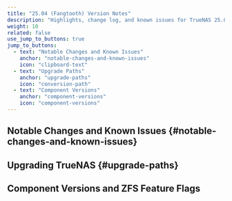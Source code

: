 ```yaml
---
title: "25.04 (Fangtooth) Version Notes"
description: "Highlights, change log, and known issues for TrueNAS 25.04 release versions."
weight: 10
related: false
use_jump_to_buttons: true
jump_to_buttons:
  - text: "Notable Changes and Known Issues"
    anchor: "notable-changes-and-known-issues"
    icon: "clipboard-text"
  - text: "Upgrade Paths"
    anchor: "upgrade-paths"
    icon: "conversion-path"
  - text: "Component Versions"
    anchor: "component-versions"
    icon: "component-versions"
---
```


## Notable Changes and Known Issues {#notable-changes-and-known-issues}

<!-- Hugo-processed content for release notes tab box -->
<div style="display: none;" id="release-tab-content-source">
  <div data-tab-id="25.04.1-changes-and-issues" data-tab-label="25.04.1">
TrueNAS Release Date: May 27, 2025

The TrueNAS team is pleased to release TrueNAS 25.04.1.
This is a maintenance release and includes refinements and fixes for issues discovered after 24.04.0.

{{< hint type=tip >}}
As always, we encourage users to review the [Upgrading TrueNAS](/gettingstarted/scalereleasenotes/#upgrading-truenas) section before upgrading the system to 25.04.1.
{{< /hint >}}

### 25.04.1 Notable Changes

#### Enterprise Features

* Support for account policy settings in TrueNAS Enterprise environments regarding password history, complexity, and aging ([NAS-135115](https://ixsystems.atlassian.net/browse/NAS-135115)).
* Add PAM-based session management for middleware ([NAS-127189](https://ixsystems.atlassian.net/browse/NAS-127189)).

#### General Improvements

* Remove support for BOTH in share ACLs ([NAS-135183](https://ixsystems.atlassian.net/browse/NAS-135183)).
* Persist updated GMail OAuth refresh token to prevent deauthentication ([NAS-135394](https://ixsystems.atlassian.net/browse/NAS-135394)).
* Improvements to **Instances**, including:
  * Allow the same host path to be mounted inside multiple containers ([NAS-135371](https://ixsystems.atlassian.net/browse/NAS-135371)).
  * ARC scaling and eviction fixes to prevent VM crashes due to OOM errors ([NAS-135904](https://ixsystems.atlassian.net/browse/NAS-135904)).
  * Enhanced robustness of the **Instances** screen to handle edge-case configurations ([NAS-135098](https://ixsystems.atlassian.net/browse/NAS-135098)).
* Increase middlewared.service timeout to prevent boot failure when upgrading systems with slow boot drives ([NAS-135663](https://ixsystems.atlassian.net/browse/NAS-135663)).
* Prevent JSON decode crash in smartctl output to fix issues with disk temperature reporting ([NAS-135527](https://ixsystems.atlassian.net/browse/NAS-135527)).
* Fix TrueNAS UI authentication with IPv6 entries in **Allowed IP Addresses** ([NAS-135361](https://ixsystems.atlassian.net/browse/NAS-135361)).
* Fix SSH service startup with auxiliary parameters enabled ([NAS-135367](https://ixsystems.atlassian.net/browse/NAS-135367)).

[Click here for the full changelog](https://ixsystems.atlassian.net/issues/?filter=12503) of completed tickets included in the 25.04.1 release.

### 25.04.1 Known Issues

* Some users of TrueNAS Apps attempting to configure GPU allocation report UUID-related errors ([NAS-134152](https://ixsystems.atlassian.net/browse/NAS-134152)).

* Custom applications with TTY enabled do not display logs in the TrueNAS UI. Users can resolve this by either disabling TTY or using Docker logs from the command line.

* TrueNAS UI displays **Updates Available** button after updating to the latest release ([NAS-136046](https://ixsystems.atlassian.net/browse/NAS-136046)).

* An update to the Microsoft Netlogon RPC protocol affects systems using the "AD" idmap backend for Active Directory. Users are not able to connect to the SMB service provided by Samba for any domain configured to use the "AD" idmap backend.
  A fix is expected in the TrueNAS 25.04.1.1 release.

[Click here for the latest information](https://ixsystems.atlassian.net/issues/?filter=12504) about public issues in 25.04.1.
  </div>
  
  <div data-tab-id="25.04.0-changes-and-issues" data-tab-label="25.04.0">
April 15, 2025

The TrueNAS team is pleased to release TrueNAS 25.04.0!
This is the first stable release of TrueNAS SCALE 25.04 (Fangtooth). It includes numerous software component updates and polished features, as well as fixes for issues discovered in 25.04-RC.1.

Special thanks to (Github users): Gleb Chesnokov and Franco Castillo for contributing to TrueNAS 25.04.0. For information on how you can contribute, visit https://www.truenas.com/docs/contributing/.

{{< include file="/static/includes/25.04FeatureList.md" >}}

### 25.04.0 Notable Changes

Notable changes since 25.04-RC.1:

* Prevent cloned blocks remapping after device removal to avoid data corruption ([NAS-133555](https://ixsystems.atlassian.net/browse/NAS-133555)).
* Numerous improvements and bug fixes to the experimental **Instances** feature, including:
  * Allow configuration of IO bus for disk devices in Instances ([NAS-134250](https://ixsystems.atlassian.net/browse/NAS-134250)).
    This enables users to create virtualized disks using a standard other than VirtIO in cases where the OS image does not by default include VirtIO drivers.
  * Improved upload speed for volume imports ([NAS-134552](https://ixsystems.atlassian.net/browse/NAS-134552)).
  * New IO Bus configuration options for Virtual Machines ([NAS-134393](https://ixsystems.atlassian.net/browse/NAS-134393)).
  * New IDMAP options for users and groups in Linux containers ([NAS-134447](https://ixsystems.atlassian.net/browse/NAS-134447)).
  * Fixed bug to allow console access for VMs created with an iso file ([NAS-134253](https://ixsystems.atlassian.net/browse/NAS-134253)).
* Fix KeyError crash in ipmi.lan.query ([NAS-134736](https://ixsystems.atlassian.net/browse/NAS-134736)).
* Fix permissions for user app config file ([NAS-134558](https://ixsystems.atlassian.net/browse/NAS-134558)).
* Prevent upgrade failure if encrypted fields are not readable in the DNS auth table ([NAS-134728](https://ixsystems.atlassian.net/browse/NAS-134728)).
* Optimize Dashboard resource widgets and fetch metrics once per page load ([NAS-132124](https://ixsystems.atlassian.net/browse/NAS-132124)).

<a href="https://ixsystems.atlassian.net/issues/?filter=12305" target="_blank">Click here for the full changelog</a> of completed tickets that are included in the 25.04.0 release.
{{< include file="/static/includes/JiraFilterInstructions.md" >}}

### 25.04.0 Known Issues

* The SSH service does not start if certain user-provided SSH auxiliary parameters are configured ([NAS-135367](https://ixsystems.atlassian.net/browse/NAS-135367)).
  This is known to affect <code>match</code> parameters minimally, but might impact other parameters as well.

* A validation check intended to prevent users from creating multiple VMs from the same zvol source has the unintended consequence of preventing attaching the same virtual disk to multiple Instance containers ([NAS-135371](https://ixsystems.atlassian.net/browse/NAS-135371)).

* Some users of TrueNAS Apps attempting to configure GPU allocation report the error <code>Expected [uuid] to be set for GPU inslot [<some pci slot>] in [nvidia_gpu_selection])</code> (see ([NAS-134152](https://ixsystems.atlassian.net/browse/NAS-134152)).

  Users experiencing this error should follow the steps below for a one-time fix that should not need to be repeated.

  Connect to a shell session and retrieve the UUID for each GPU with the command <code>midclt call app.gpu_choices | jq</code>.

  For each application that experiences the error, run <code>midclt call -j app.update APP_NAME '{"values": {"resources": {"gpus": {"use_all_gpus": false, "nvidia_gpu_selection": {"PCI_SLOT": {"use_gpu": true, "uuid": "GPU_UUID"}}}}}}'</code>
  Where:
  * <code>APP_NAME</code> is the name you entered in the application, for example, "plex".
  * <code>PCI_SLOT</code> is the PCI slot identified in the error, for example "0000:2d:00.0".
  * <code>GPU_UUID</code> is the UUID matching the PCI slot that you retrieved with the above command.
* Custom applications with TTY enabled do not display logs in the TrueNAS UI. This is due to an upstream bug, see https://github.com/docker/docker-py/issues/1394. Users experiencing this issue can resolve it by either disabling TTY or using <code>docker logs</code> from the command line.

<a href="https://ixsystems.atlassian.net/issues/?filter=12306" target="_blank">Click here to see the latest information</a> about public issues discovered in 25.04.0 that are being resolved in a future TrueNAS release.
  </div>
  
  <div data-tab-id="25.04-rc.1-changes-and-issues" data-tab-label="25.04-RC.1">
{{< hint type=warning title="Early Release Software" >}}
Early releases are intended for testing and feedback purposes.
Do not use early-release software for critical tasks.
{{< /hint >}}

March 11, 2025

The TrueNAS team is pleased to release TrueNAS 25.04-RC.1!
This release candidate version has software component updates and new features that are in the polishing phase as well as fixes for issues discovered in 25.04-BETA.1.

Special thanks to (Github users) René, jnbastoky, Bas Nijholt, jbsamcho, t0b3, Franco Castillo, Ljcbaby, Oskar, ken1010533, Gleb Chesnokov, markrieder, janekdz, Aurélien Sallé, Nicodemus Schoenwald, m.chernobrov, Jason Cheng, SejoWuigui, TheJulianJES, p0358, Janek, Dhananjay Kamble, wanyuehan, Georg Schölly, dany22m, xream, and Lee Jihaeng for contributing to TrueNAS 25.04-RC.1. For information on how you can contribute, visit https://www.truenas.com/docs/contributing/.

### 25.04-RC.1 Notable Changes

* To prevent excessive resource usage, especially on systems with large HDD storage pools, SMART test results no longer appear directly on the **Storage** dashboard.
  Click **View S.M.A.R.T. Tests** on the **Disk Health** widget to open the **S.M.A.R.T. Test Results of *POOL*** screen.
* To improve stability and prevent unsupported SMB configurations from breaking on [migration from TrueNAS CORE]({{< ref "/GettingStarted/Migrate/" >}}), TrueNAS automatically removes the SMB auxiliary parameters <code>wide links</code>, <code>use sendfile</code>, <code>vfs objects</code>, and <code>allow insecure</code> during migration ([NAS-132911](https://ixsystems.atlassian.net/browse/NAS-132911)).
* To prevent unexpected failures in SMB shares, TrueNAS automatically disables SMB2/3 lease support and AAPL extensions (typically used to configure Time Machine) globally when [multiprotocol SMB/NFS shares]({{< ref "MixedModeShares" >}}) are enabled ([NAS-133680](https://ixsystems.atlassian.net/browse/NAS-133680)).
* Reserve 2 GiB of disk space (but no more than 1%) to allow the data disk to be replaced with a slightly smaller one in the future ([NAS-134309](https://ixsystems.atlassian.net/browse/NAS-134309)).
* Bugfix: Ensure disk temperature reporting is available for all disks ([NAS-130766](https://ixsystems.atlassian.net/browse/NAS-130766)).
* Bugfix: Allow SMB authentication for usernames with a capital letter ([NAS-134346](https://ixsystems.atlassian.net/browse/NAS-134346)).
* Bugfix: Fix top toolbar icon colors for the iX Blue, Paper, and High Contrast UI themes ([NAS-133853](https://ixsystems.atlassian.net/browse/NAS-133853)).
* Bugfix: Enable the applications **Web UI** button when accessing from IPv6 or mDNS name ([NAS-133655](https://ixsystems.atlassian.net/browse/NAS-133655)).

<a href="https://ixsystems.atlassian.net/issues/?filter=11942" target="_blank">Click here for the full changelog</a> of completed tickets that are included in the 25.04-RC.1 release.
{{< include file="/static/includes/JiraFilterInstructions.md" >}}

### 25.04-RC.1 Known Issues

* Further development of the experimental **Instances** virtualization feature is expected ahead of the 25.04.0 release. Current known issues include:
  * Full IDMAP support is currently unavailable in the TrueNAS UI ([NAS-134447](https://ixsystems.atlassian.net/browse/NAS-134447)).
    Users testing instances in 25.04-RC.1 can use the **apps** user and group (568:568) to set permissions with consistent mapping in the TrueNAS host and containers.
  * In 25.04-RC.1, VirtIO is the only available IO bus for VMs, which complicates deployment of VMs using OS images that do not natively support VirtIO, see ([NAS-134250](https://ixsystems.atlassian.net/browse/NAS-134250)).
    Additional IO bus options are expected in 25.04.0 ([NAS-134393](https://ixsystems.atlassian.net/browse/NAS-134393)).
* Some users of TrueNAS Apps attempting to configure GPU allocation report the error <code>Expected [uuid] to be set for GPU inslot [<some pci slot>] in [nvidia_gpu_selection])</code> (see ([NAS-134152](https://ixsystems.atlassian.net/browse/NAS-134152)).

  Users experiencing this error should follow the steps below for a one-time fix that should not need to be repeated.

  Connect to a shell session and retrieve the UUID for each GPU with the command <code>midclt call app.gpu_choices | jq</code>.

  For each application that experiences the error, run <code>midclt call -j app.update APP_NAME '{"values": {"resources": {"gpus": {"use_all_gpus": false, "nvidia_gpu_selection": {"PCI_SLOT": {"use_gpu": true, "uuid": "GPU_UUID"}}}}}}'</code>
  Where:
    * <code>APP_NAME</code> is the name you entered in the application, for example, "plex".
    * <code>PCI_SLOT</code> is the PCI slot identified in the error, for example "0000:2d:00.0".
    * <code>GPU_UUID</code> is the UUID matching the PCI slot that you retrieved with the above command.

<a href="https://ixsystems.atlassian.net/issues/?filter=11975" target="_blank">Click here to see the latest information</a> about public issues discovered in 25.04-BETA.1 that are being resolved in a future TrueNAS release.
  </div>
  
  <div data-tab-id="25.04-beta.1-changes-and-issues" data-tab-label="25.04-BETA.1">
{{< hint type=warning title="Early Release Software" >}}
Early releases are intended for testing and feedback purposes.
Do not use early-release software for critical tasks.
{{< /hint >}}

February 13, 2025

The TrueNAS team is pleased to release TrueNAS 25.04-BETA.1!
This first public release version of TrueNAS 25.04 (Fangtooth) has software component updates and new features that are in the polishing phase.

### 25.04-BETA.1 Notable changes

* The TrueNAS REST API is deprecated in TrueNAS 25.04 and replaced with a versioned JSON-RPC 2.0 over WebSocket API ([API Reference]({{< ref "/api/" >}})). Full removal of the REST API is planned for a future release.
* Improved API key mechanism with support for user-linked API keys ([NAS-131396](https://ixsystems.atlassian.net/browse/NAS-131396)).
* UI login experience improvements ([NAS-130810](https://ixsystems.atlassian.net/browse/NAS-130810)).
* NFS over RDMA support - Enterprise Feature ([NAS-131784](https://ixsystems.atlassian.net/browse/NAS-131784)).
* iSCSI Extensions for RDMA (iSER) support - Enterprise Feature ([NAS-106190](https://ixsystems.atlassian.net/browse/NAS-106190)).
* ZFS Fast deduplication support ([NAS-127088](https://ixsystems.atlassian.net/browse/NAS-127088)).
* iSCSI XCOPY support through ZVOL block cloning ([NAS-130017](ixsystems.atlassian.net/browse/NAS-130017)).
* Incus Container & VM Support - Experimental Community Feature ([NAS-130251](https://ixsystems.atlassian.net/browse/NAS-130251)).
* Hide SED related options in the UI for non-Enterprise users ([NAS-133442](https://ixsystems.atlassian.net/browse/NAS-133442)).
* Bump nvidia driver version ([NAS-133575](https://ixsystems.atlassian.net/browse/NAS-133575)).
* Remove integrated Netdata web portal from the TrueNAS UI and middleware ([NAS-133629](https://ixsystems.atlassian.net/browse/NAS-133629)).
  Default Netdata integration is removed due to STIG security requirements.
  Users who want to continue using Netdata monitoring can install Netdata from the TrueNAS Apps catalog.
* Bugfix: "Cache and Spare disks are not recognized post upgrade from 13.0 U6.2 to 24.04.2" ([NAS-130825](https://ixsystems.atlassian.net/browse/NAS-130825)).
* Bugfix: "Unable to start a VM due to insufficient memory" ([NAS-128544](https://ixsystems.atlassian.net/browse/NAS-128544)).

<a href="https://ixsystems.atlassian.net/issues/?filter=11744" target="_blank">Click here for the full changelog</a> of completed tickets that are included in the 25.04-BETA.1 release.
{{< include file="/static/includes/JiraFilterInstructions.md" >}}

### 25.04-BETA.1 Known Issues

* An issue has been discovered for cloud sync tasks configured with file name encryption, which is available in **Advanced Remote Options** ([NAS-132472](https://ixsystems.atlassian.net/browse/NAS-132472)). As this is an upstream issue in rclone, we recommend that users should not create new cloud sync tasks with the **Filename Encryption** setting enabled. Existing users of this feature must leave it enabled for existing cloud sync tasks to be able to recover backups.
* Unable to Create dataset under disks while configuring a new virtualization Instance ([NAS-134151](https://ixsystems.atlassian.net/browse/NAS-134151)).
* UUID related traceback when activating NVIDIA GPU for Jellyfin app: <code>base_v2_1_14.error.RenderError: Expected [uuid] to be set for GPU in slot [0000:01:00.0] in [nvidia_gpu_selection]</code> ([NAS-134152](https://ixsystems.atlassian.net/browse/NAS-134152)).

  Users experiencing this error should follow the steps below for a one-time fix that should not need to be repeated.

  Connect to a shell session and retrieve the UUID for each GPU with the command <code>midclt call app.gpu_choices | jq</code>.

  For each application that experiences the error, run <code>midclt call -j app.update APP_NAME '{"values": {"resources": {"gpus": {"use_all_gpus": false, "nvidia_gpu_selection": {"PCI_SLOT": {"use_gpu": true, "uuid": "GPU_UUID"}}}}}}'</code>
  Where:
    * <code>APP_NAME</code> is the name you entered in the application, for example, "plex".
    * <code>PCI_SLOT</code> is the PCI slot identified in the error, for example "0000:2d:00.0".
    * <code>GPU_UUID</code> is the UUID matching the PCI slot that you retrieved with the above command.

<a href="https://ixsystems.atlassian.net/issues/?filter=11745" target="_blank">Click here to see the latest information</a> about public issues discovered in 25.04-BETA.1 that are being resolved in a future TrueNAS release.
  </div>
  <div data-tab-id="full-changelog" data-tab-label="Full TrueNAS 24.05 Changelog">
<!-- CSV Changelog Table with Version Support -->
<div id="csv-changelog-container"></div>

<script src="/js/csv-changelog-table.js"></script>
<script>
// Initialize CSV changelog table when tab becomes active
window.initializeChangelogTable = function() {
    if (typeof createCSVChangelogTable === 'function') {
        // Clear any existing content first
        const container = document.getElementById('csv-changelog-container');
        if (container) {
            container.innerHTML = '';
        }
        
        createCSVChangelogTable('/data', 'csv-changelog-container', {
            useVersioning: true,
            versions: [
                { value: 'all', label: '25.04 (All)', filename: 'scale-25.04-changelog.csv' },
                { value: '25.04.1', label: '25.04.1', filename: 'scale-25.04.1-changelog.csv' },
                { value: '25.04.0', label: '25.04.0', filename: 'scale-25.04.0-changelog.csv' },
                { value: '25.04-RC.1', label: '25.04-RC.1', filename: 'scale-25.04-RC.1-changelog.csv' },
                { value: '25.04-BETA.1', label: '25.04-BETA.1', filename: 'scale-25.04-BETA.1-changelog.csv' }
            ],
            defaultVersion: 'all'
        });
    } else {
        // Retry after a short delay if function not available
        setTimeout(window.initializeChangelogTable, 200);
    }
};

// Try to initialize immediately and also expose for tab activation
window.initializeChangelogTable();
</script>
  </div>

</div>

<!-- Linkable Tab Box -->
<div id="release-tabs-container"></div>

<script src="/js/linkable-tabs.js?v=3.4"></script>
<script>
// Initialize linkable tabs with Hugo-processed content
document.addEventListener('DOMContentLoaded', function() {
    // Extract all tab content from Hugo-processed divs
    const tabSource = document.getElementById('release-tab-content-source');
    const tabDivs = tabSource.querySelectorAll('[data-tab-id]');
    
    const tabs = Array.from(tabDivs).map(div => ({
        id: div.getAttribute('data-tab-id'),
        label: div.getAttribute('data-tab-label'),
        content: div.innerHTML
    }));
    
    createLinkableTabs('release-tabs-container', tabs, {
        defaultTab: '25.04.1-changes-and-issues',
        urlHashEnabled: true,
        enableMarkdown: false, // Hugo already processed the content
        collapsible: true
    });
});
</script>

## Upgrading TrueNAS {#upgrade-paths}

<!-- Hugo-processed content for upgrade notes tab box -->
<div style="display: none;" id="tab-content-source">
  <div data-tab-id="25.04-upgrade-notes" data-tab-label="Upgrade Notes">

{{< include file="/static/includes/UpgradeNotesBoilerplate.md" >}}

* 25.04 has many API changes. If you use the API or API keys, read through the API changes before upgrading.

{{< include file="/static/includes/RESTAPIDeprecationNotice.md" >}}

  {{< include file="/static/includes/APIDocs.md" >}}

  You can access TrueNAS API documentation in the web interface by clicking <i class="material-icons" aria-hidden="true" title="laptop" style="vertical-align: top;">laptop</i> **My API Keys** on the top right toolbar <i class="material-icons" aria-hidden="true">account_circle</i> user settings dropdown menu to open the **User API Keys** screen.
  Click **API Docs** to view API documentation.

* 25.04 also introduces user-linked API access keys, allowing administrators to configure per-user access to the TrueNAS API.
  Keys are revocable and can be configured to automatically expire on a preset date.
  
  {{< include file="/static/includes/API_AD.md" >}}

  User-linked API keys allow for better integration of TrueNAS into third-party solutions.
  Use this as a reference for projects that require direct TrueNAS integration.

  {{< include file="/static/includes/APIKeyWarn.md" >}}

  See [Managing API Keys]({{< ref "/scaletutorials/toptoolbar/managingapikeys" >}}) for more information.

* {{< include file="/static/includes/APIKeyMigrate.md" >}}

* {{< include file="/static/includes/ConfigRestrictions.md" >}}

* {{< include file="/static/includes/NetdataUI.md" >}}
  </div>
  
  <div data-tab-id="25.04-migrating-virtual-machines" data-tab-label="Migrating Virtual Machines">
### Migrating Virtual Machines

{{< include file="/static/includes/MigratingVMs.md" >}}
  </div>

  <div data-tab-id="25.04-truenas-apps" data-tab-label="TrueNAS Apps">

### TrueNAS Apps

{{< include file="/static/includes/AppsUnversionedAdmonition.md" >}}

{{< include file="/static/includes/AppsSupportTimeline.md" >}}
  </div>

  <div data-tab-id="25.04-upgrade-paths" data-tab-label="Upgrade Paths">

### Upgrade Paths

{{< include file="/static/includes/25.04UpgradeMethods.md" >}}

{{< include file="/static/includes/SCALEUpgradePaths.md" >}}
  </div>  
  <div data-tab-id="25.04-migrating-from-tn13" data-tab-label="Migrating from TrueNAS 13.0 or 13.3">

### Migrating from TrueNAS 13.0 or 13.3

{{< include file="/static/includes/MigrateCOREtoSCALEWarning.md" >}}

Depending on the specific system configuration, migrating from a FreeBSD-based TrueNAS version can be a straightforward or complicated process.
See the [Migration articles]({{< ref "/GettingStarted/Migrate/" >}}) for cautions and notes about differences between each software and the migration process.

{{< enterprise >}}
{{< include file="/static/includes/EnterpriseMigrationSupport.md" >}}

{{< include file="/static/includes/iXsystemsSupportContact.md" >}}
{{< /enterprise >}}
  </div>  
</div>

<!-- Linkable Tab Box -->
<div id="upgrade-notes-container"></div>

<script src="/js/linkable-tabs.js?v=3.4"></script>
<script>
// Initialize linkable tabs with Hugo-processed content
document.addEventListener('DOMContentLoaded', function() {
    // Extract all tab content from Hugo-processed divs
    const tabSource = document.getElementById('tab-content-source');
    const tabDivs = tabSource.querySelectorAll('[data-tab-id]');
    
    const tabs = Array.from(tabDivs).map(div => ({
        id: div.getAttribute('data-tab-id'),
        label: div.getAttribute('data-tab-label'),
        content: div.innerHTML
    }));
    
    createLinkableTabs('upgrade-notes-container', tabs, {
        defaultTab: '25.04-upgrade-notes',
        urlHashEnabled: true,
        enableMarkdown: true,
        collapsible: true
    });
});
</script>

## Component Versions and ZFS Feature Flags

<!-- Hugo-processed content for component versions tab box -->
<div style="display: none;" id="component-tab-content-source">
  <div data-tab-id="component-versions" data-tab-label="Component Versions">
Click the component version number to see release notes for that component.

{{< component-versions "25.04" >}}
  </div>
    
  <div data-tab-id="zfs-feature-flags" data-tab-label="ZFS Feature Flags">
### OpenZFS Feature Flags

TrueNAS integrates many features provided by the upstream [OpenZFS project](https://openzfs.org/wiki/Main_Page).
Any new feature flags introduced since the previous OpenZFS version that was integrated into TrueNAS (OpenZFS 2.2.99) are listed below:

{{< truetable class="tn-blue" >}}
| Feature Flag | GUID | Notes |
|--------------|------|-------|
| fast deduplication | [com.klarasystems:fast_dedup](https://openzfs.github.io/openzfs-docs/man/master/7/zpool-features.7.html#fast_dedup) | This flag is present in 24.10, but is now generally available through the TrueNAS UI. |
{{< /truetable >}}

For more details on feature flags, see [OpenZFS Feature Flags](https://openzfs.github.io/openzfs-docs/Basic%20Concepts/Feature%20Flags.html) and [OpenZFS zpool-feature.7](https://openzfs.github.io/openzfs-docs/man/7/zpool-features.7.html).
  </div>  
</div>

<!-- Linkable Tab Box -->
<div id="component-tabs-container"></div>

<script src="/js/linkable-tabs.js?v=3.4"></script>
<script>
// Initialize linkable tabs with Hugo-processed content
document.addEventListener('DOMContentLoaded', function() {
    // Extract all tab content from Hugo-processed divs
    const tabSource = document.getElementById('component-tab-content-source');
    const tabDivs = tabSource.querySelectorAll('[data-tab-id]');
    
    const tabs = Array.from(tabDivs).map(div => ({
        id: div.getAttribute('data-tab-id'),
        label: div.getAttribute('data-tab-label'),
        content: div.innerHTML
    }));
    
    createLinkableTabs('component-tabs-container', tabs, {
        defaultTab: 'component-versions',
        urlHashEnabled: true,
        enableMarkdown: false, // Hugo already processed the content
        collapsible: true
    });
    
    // Jump-to button hash refresh fix for collapsible tabs
    document.addEventListener('click', function(e) {
        // Check for jump-to buttons (which are <button> elements)
        if (e.target.matches('button.jump-to-button') || e.target.closest('button.jump-to-button')) {
            const button = e.target.matches('button.jump-to-button') ? e.target : e.target.closest('button.jump-to-button');
            
            // Get the target hash from the button's data or map from button text
            let targetHash = button.getAttribute('data-target');
            
            if (!targetHash) {
                const buttonText = button.textContent.trim();
                
                // Map button text to hash targets
                if (buttonText.includes('Upgrade Paths')) {
                    targetHash = '#upgrade-paths';
                } else if (buttonText.includes('Notable Changes')) {
                    targetHash = '#notable-changes-and-known-issues';
                } else if (buttonText.includes('Component Versions')) {
                    targetHash = '#component-versions';
                }
            }
            
            if (targetHash && window.location.hash === targetHash) {
                // Same hash detected - force refresh to trigger tab expansion
                e.preventDefault();
                e.stopPropagation();
                
                window.location.hash = '';
                setTimeout(() => {
                    window.location.hash = targetHash;
                }, 50);
                
                return false;
            }
        }
        
        // Also handle regular hash links
        if (e.target.matches('a[href^="#"]')) {
            const href = e.target.getAttribute('href');
            
            if (window.location.hash === href) {
                e.preventDefault();
                e.stopPropagation();
                
                window.location.hash = '';
                setTimeout(() => {
                    window.location.hash = href;
                }, 50);
                
                return false;
            }
        }
    }, true)
});
</script>

